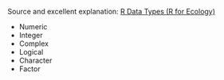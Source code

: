 Source and excellent explanation: [R Data Types (R for Ecology)](https://www.rforecology.com/post/data-types-in-r/)

- Numeric
- Integer
- Complex
- Logical
- Character
- Factor